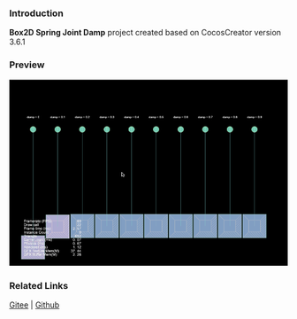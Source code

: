 ### Introduction
**Box2D Spring Joint Damp** project created based on CocosCreator version 3.6.1 

### Preview
![image](../../../gif/202211/2022110320.gif)

### Related Links
[Gitee](https://gitee.com/mirrors_cocos-creator/cocos-example-physics/tree/v3.x/2d/box2d/assets/cases/example/joints) | [Github](https://github.com/cocos/cocos-example-physics/tree/v3.x/2d/box2d/assets/cases/example/joints)